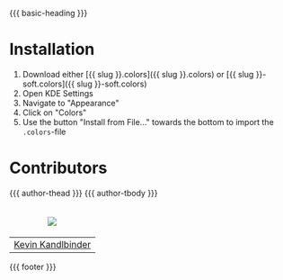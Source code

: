 {{{ basic-heading }}}

# Installation
1. Download either [{{ slug }}.colors]({{ slug }}.colors) or [{{ slug }}-soft.colors]({{ slug }}-soft.colors)
2. Open KDE Settings
3. Navigate to "Appearance"
4. Click on "Colors"
5. Use the button "Install from File..." towards the bottom to import the `.colors`-file

# Contributors
<table>
  <thead>
    <tr>
      <td valign="bottom"><p align="center">
        <a href="https://github.com/Unkn0wnCat">
          <img src="https://github.com/Unkn0wnCat.png?size=100" align="center" />
        </a>
      </p></td>
      {{{ author-thead }}}
    </tr>
  </thead>

  <tbody>
    <tr>
      <td><a href="https://github.com/Unkn0wnCat">Kevin Kandlbinder</a></td>
      {{{ author-tbody }}}
    </tr>
  </tbody>
</table>

{{{ footer }}}
